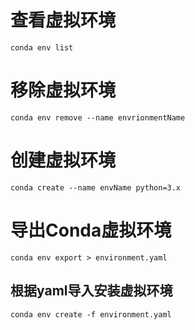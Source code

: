 # 查看虚拟环境

```
conda env list
```

# 移除虚拟环境

```
conda env remove --name envrionmentName 
```

# 创建虚拟环境

```
conda create --name envName python=3.x
```

# 导出Conda虚拟环境

```
conda env export > environment.yaml
```

## 根据yaml导入安装虚拟环境

```
conda env create -f environment.yaml
```

